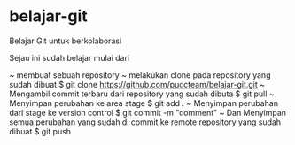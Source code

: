 # belajar-git
Belajar Git untuk berkolaborasi

Sejau ini sudah belajar mulai dari

~ membuat sebuah repository
~ melakukan clone pada repository yang sudah dibuat
  $ git clone https://github.com/puccteam/belajar-git.git
~ Mengambil commit terbaru dari repository yang sudah dibuta
  $ git pull
~ Menyimpan perubahan ke area stage
  $ git add . 
~ Menyimpan perubahan dari stage ke version control
  $ git commit -m "comment"
~ Dan Menyimpan semua perubahan yang sudah di commit ke remote repository yang sudah dibuat
  $ git push
